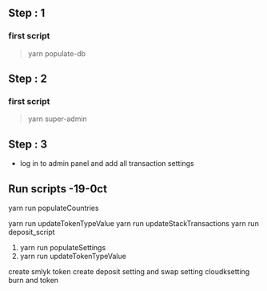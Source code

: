 ## Step : 1

### first script

> yarn populate-db

## Step : 2

### first script

> yarn super-admin

## Step : 3

- log in to admin panel and add all transaction settings

## Run scripts -19-0ct

yarn run populateCountries

yarn run updateTokenTypeValue
yarn run updateStackTransactions
yarn run deposit_script

<!-- start script -->

1. yarn run populateSettings
2. yarn run updateTokenTypeValue

create smlyk token
create deposit setting and swap setting
cloudksetting burn and token
